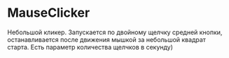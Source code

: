 # MauseClicker
Небольшой кликер. Запускается по двойному щелчку средней кнопки, останавливается после движения мышкой за небольшой квадрат старта. Есть параметр количества щелчков в секунду)
